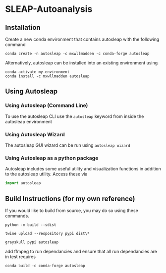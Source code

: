 # SLEAP-Autoanalysis
 
## Installation

Create a new conda environment that contains autosleap with the following command

```console
conda create -n autosleap -c mxwllmadden -c conda-forge autosleap
```

Alternatively, autosleap can be installed into an existing environment using 

```console
conda activate my-environment
conda install -c mxwllmadden autosleap
```

## Using Autosleap

### Using Autosleap (Command Line)

To use the autosleap CLI use the `autosleap` keyword from inside the autosleap environment

### Using Autosleap Wizard

The autosleap GUI wizard can be run using `autosleap wizard`

### Using Autosleap as a python package

Autosleap includes some useful utility and visualization functions in addition to the autosleap utility. Access these via

```python
import autosleap
```
 
## Build Instructions (for my own reference)

If you would like to build from source, you may do so using these commands.

```console
python -m build --sdist
```

```console
twine upload --respository pypi dist\*
```

```console
grayskull pypi autosleap
```

add ffmpeg to run dependancies and ensure that all run dependancies are in test requires

```console
conda build -c conda-forge autosleap
```
